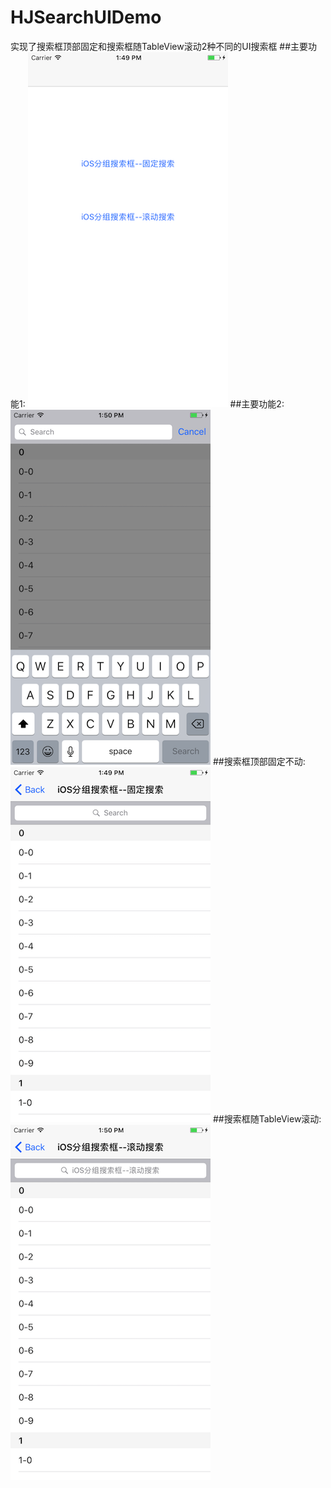 # HJSearchUIDemo
实现了搜索框顶部固定和搜索框随TableView滚动2种不同的UI搜索框
##主要功能1:
![Image text](https://raw.githubusercontent.com/coder-zwz/HJSearchUIDemo/master/HJSearchUIDemo/screenshots/1.png)
##主要功能2:
![Image text](https://raw.githubusercontent.com/coder-zwz/HJSearchUIDemo/master/HJSearchUIDemo/screenshots/3.png)
##搜索框顶部固定不动:
![Image text](https://raw.githubusercontent.com/coder-zwz/HJSearchUIDemo/master/HJSearchUIDemo/screenshots/2.png)
##搜索框随TableView滚动:
![Image text](https://raw.githubusercontent.com/coder-zwz/HJSearchUIDemo/master/HJSearchUIDemo/screenshots/4.png)
